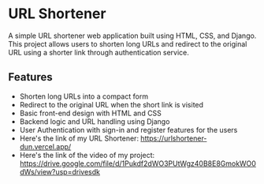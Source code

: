 # URL Shortener

A simple URL shortener web application built using HTML, CSS, and Django. This project allows users to shorten long URLs and redirect to the original URL using a shorter link through authentication service.

## Features

- Shorten long URLs into a compact form
- Redirect to the original URL when the short link is visited
- Basic front-end design with HTML and CSS
- Backend logic and URL handling using Django
- User Authentication with sign-in and register features for the users
- Here's the link of my URL Shortener:  https://urlshortener-dun.vercel.app/
- Here's the link of the video of my project: https://drive.google.com/file/d/1Pukdf2dWO3PUtWgz40B8E8GmokWO0dWs/view?usp=drivesdk

